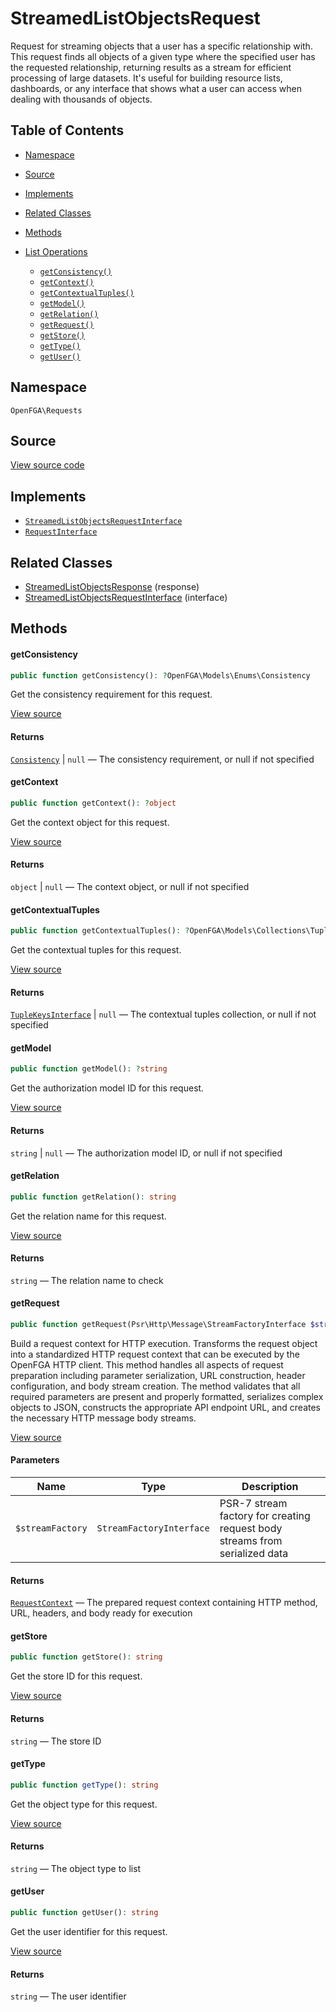 # StreamedListObjectsRequest

Request for streaming objects that a user has a specific relationship with. This request finds all objects of a given type where the specified user has the requested relationship, returning results as a stream for efficient processing of large datasets. It&#039;s useful for building resource lists, dashboards, or any interface that shows what a user can access when dealing with thousands of objects.

## Table of Contents

* [Namespace](#namespace)
* [Source](#source)
* [Implements](#implements)
* [Related Classes](#related-classes)
* [Methods](#methods)

* [List Operations](#list-operations)
    * [`getConsistency()`](#getconsistency)
    * [`getContext()`](#getcontext)
    * [`getContextualTuples()`](#getcontextualtuples)
    * [`getModel()`](#getmodel)
    * [`getRelation()`](#getrelation)
    * [`getRequest()`](#getrequest)
    * [`getStore()`](#getstore)
    * [`getType()`](#gettype)
    * [`getUser()`](#getuser)

## Namespace

`OpenFGA\Requests`

## Source

[View source code](https://github.com/evansims/openfga-php/blob/main/src/Requests/StreamedListObjectsRequest.php)

## Implements

* [`StreamedListObjectsRequestInterface`](StreamedListObjectsRequestInterface.md)
* [`RequestInterface`](RequestInterface.md)

## Related Classes

* [StreamedListObjectsResponse](Responses/StreamedListObjectsResponse.md) (response)
* [StreamedListObjectsRequestInterface](Requests/StreamedListObjectsRequestInterface.md) (interface)

## Methods

#### getConsistency

```php
public function getConsistency(): ?OpenFGA\Models\Enums\Consistency

```

Get the consistency requirement for this request.

[View source](https://github.com/evansims/openfga-php/blob/main/src/Requests/StreamedListObjectsRequest.php#L86)

#### Returns

[`Consistency`](Models/Enums/Consistency.md) &#124; `null` — The consistency requirement, or null if not specified

#### getContext

```php
public function getContext(): ?object

```

Get the context object for this request.

[View source](https://github.com/evansims/openfga-php/blob/main/src/Requests/StreamedListObjectsRequest.php#L95)

#### Returns

`object` &#124; `null` — The context object, or null if not specified

#### getContextualTuples

```php
public function getContextualTuples(): ?OpenFGA\Models\Collections\TupleKeysInterface

```

Get the contextual tuples for this request.

[View source](https://github.com/evansims/openfga-php/blob/main/src/Requests/StreamedListObjectsRequest.php#L104)

#### Returns

[`TupleKeysInterface`](Models/Collections/TupleKeysInterface.md) &#124; `null` — The contextual tuples collection, or null if not specified

#### getModel

```php
public function getModel(): ?string

```

Get the authorization model ID for this request.

[View source](https://github.com/evansims/openfga-php/blob/main/src/Requests/StreamedListObjectsRequest.php#L113)

#### Returns

`string` &#124; `null` — The authorization model ID, or null if not specified

#### getRelation

```php
public function getRelation(): string

```

Get the relation name for this request.

[View source](https://github.com/evansims/openfga-php/blob/main/src/Requests/StreamedListObjectsRequest.php#L122)

#### Returns

`string` — The relation name to check

#### getRequest

```php
public function getRequest(Psr\Http\Message\StreamFactoryInterface $streamFactory): OpenFGA\Network\RequestContext

```

Build a request context for HTTP execution. Transforms the request object into a standardized HTTP request context that can be executed by the OpenFGA HTTP client. This method handles all aspects of request preparation including parameter serialization, URL construction, header configuration, and body stream creation. The method validates that all required parameters are present and properly formatted, serializes complex objects to JSON, constructs the appropriate API endpoint URL, and creates the necessary HTTP message body streams.

[View source](https://github.com/evansims/openfga-php/blob/main/src/Requests/StreamedListObjectsRequest.php#L133)

#### Parameters

| Name             | Type                     | Description                                                                 |
| ---------------- | ------------------------ | --------------------------------------------------------------------------- |
| `$streamFactory` | `StreamFactoryInterface` | PSR-7 stream factory for creating request body streams from serialized data |

#### Returns

[`RequestContext`](Network/RequestContext.md) — The prepared request context containing HTTP method, URL, headers, and body ready for execution

#### getStore

```php
public function getStore(): string

```

Get the store ID for this request.

[View source](https://github.com/evansims/openfga-php/blob/main/src/Requests/StreamedListObjectsRequest.php#L160)

#### Returns

`string` — The store ID

#### getType

```php
public function getType(): string

```

Get the object type for this request.

[View source](https://github.com/evansims/openfga-php/blob/main/src/Requests/StreamedListObjectsRequest.php#L169)

#### Returns

`string` — The object type to list

#### getUser

```php
public function getUser(): string

```

Get the user identifier for this request.

[View source](https://github.com/evansims/openfga-php/blob/main/src/Requests/StreamedListObjectsRequest.php#L178)

#### Returns

`string` — The user identifier
